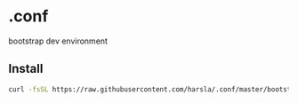 # .conf

bootstrap  dev environment 
## Install

```bash
curl -fsSL https://raw.githubusercontent.com/harsla/.conf/master/bootstrap | bash -e
```
